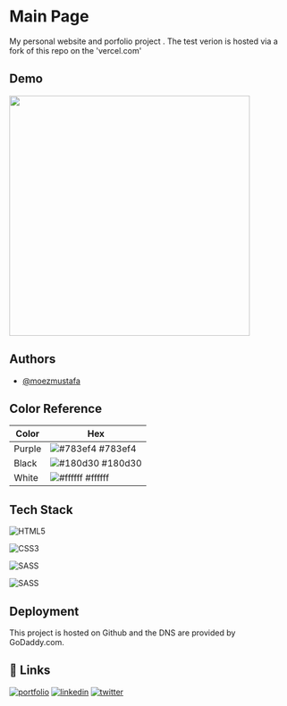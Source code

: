 
# Main Page

My personal website and porfolio project . The test verion is hosted via a fork of this repo on the 'vercel.com'



## Demo

 <img align='center' src="/Doc Images/sit scroll.gif" width="430"> 



## Authors

- [@moezmustafa](https://www.github.com/moezmustafa)

## Color Reference

| Color             | Hex                                                                |
| ----------------- | ------------------------------------------------------------------ |
| Purple | ![#783ef4](https://via.placeholder.com/10/783ef4?text=+) #783ef4 |
| Black  | ![#180d30](https://via.placeholder.com/10/180d30?text=+) #180d30 |
| White  | ![#ffffff](https://via.placeholder.com/10/ffffff?text=+) #ffffff |


## Tech Stack

![HTML5](https://img.shields.io/badge/html5-%23E34F26.svg?style=for-the-badge&logo=html5&logoColor=white)

![CSS3](https://img.shields.io/badge/css3-%231572B6.svg?style=for-the-badge&logo=css3&logoColor=white)

![SASS](https://img.shields.io/badge/SASS-hotpink.svg?style=for-the-badge&logo=SASS&logoColor=white)

![SASS](https://img.shields.io/badge/javascript-yellow.svg?style=for-the-badge&logo=javascript&logoColor=white)



## Deployment

This project is hosted on Github and the DNS are provided by GoDaddy.com.


## 🔗 Links
[![portfolio](https://img.shields.io/badge/my_portfolio-000?style=for-the-badge&logo=ko-fi&logoColor=white)](https://moeezmustafa.com/)
[![linkedin](https://img.shields.io/badge/linkedin-0A66C2?style=for-the-badge&logo=linkedin&logoColor=white)](https://www.linkedin.com/in/moeezmustafa)
[![twitter](https://img.shields.io/badge/twitter-1DA1F2?style=for-the-badge&logo=twitter&logoColor=white)](https://twitter.com/acecornball/)

